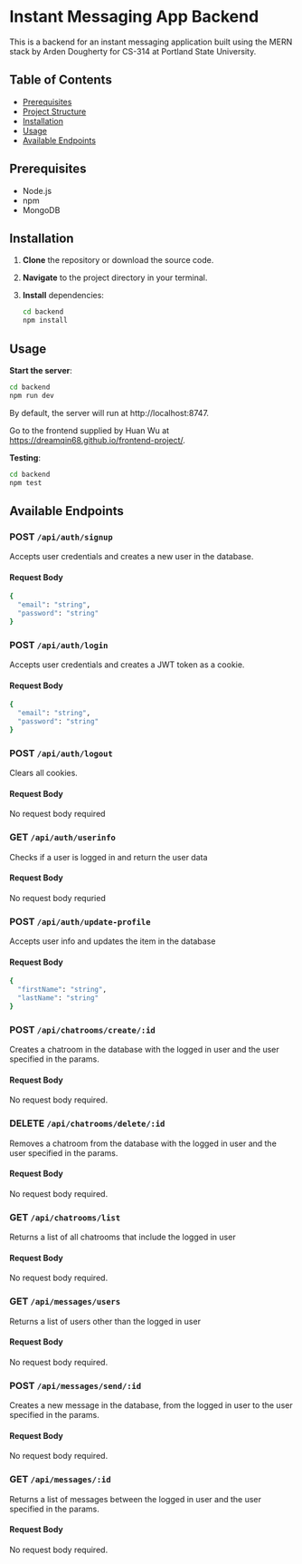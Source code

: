 # Instant Messaging App Backend

This is a backend for an instant messaging application built using the MERN stack by Arden Dougherty for CS-314 at Portland State University. 

## Table of Contents

- [Prerequisites](#prerequisites)
- [Project Structure](#project-structure)
- [Installation](#installation)
- [Usage](#usage)
- [Available Endpoints](#available-endpoints)

## Prerequisites

- Node.js
- npm
- MongoDB

## Installation

1. **Clone** the repository or download the source code.
2. **Navigate** to the project directory in your terminal.
3. **Install** dependencies:

   ```bash
   cd backend
   npm install
   ```

## Usage

**Start the server**:

  ```bash
  cd backend
  npm run dev
  ```

  By default, the server will run at http://localhost:8747.

  Go to the frontend supplied by Huan Wu at https://dreamqin68.github.io/frontend-project/.

**Testing**:

  ```bash
  cd backend
  npm test
  ```

## Available Endpoints

### POST `/api/auth/signup`

Accepts user credentials and creates a new user in the database.

#### Request Body

```bash
{
  "email": "string",
  "password": "string"
}
```

### POST `/api/auth/login`

Accepts user credentials and creates a JWT token as a cookie.

#### Request Body

```bash
{
  "email": "string",
  "password": "string"
}
```

### POST `/api/auth/logout`

Clears all cookies.

#### Request Body

No request body required

### GET `/api/auth/userinfo`

Checks if a user is logged in and return the user data

#### Request Body

No request body requried

### POST `/api/auth/update-profile`

Accepts user info and updates the item in the database

#### Request Body

```bash
{
  "firstName": "string",
  "lastName": "string"
}
```

### POST `/api/chatrooms/create/:id`

Creates a chatroom in the database with the logged in user and the user specified in the params.

#### Request Body

No request body required.

### DELETE `/api/chatrooms/delete/:id`

Removes a chatroom from the database with the logged in user and the user specified in the params.

#### Request Body

No request body required.

### GET `/api/chatrooms/list`

Returns a list of all chatrooms that include the logged in user

#### Request Body

No request body required.

### GET `/api/messages/users`

Returns a list of users other than the logged in user

#### Request Body

No request body required.

### POST `/api/messages/send/:id`

Creates a new message in the database, from the logged in user to the user specified in the params.

#### Request Body

No request body required.

### GET `/api/messages/:id`

Returns a list of messages between the logged in user and the user specified in the params.

#### Request Body

No request body required.